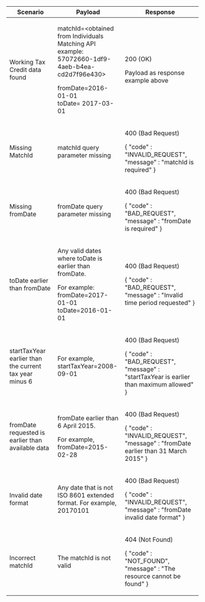 <table>
    <col width="25%">
    <col width="35%">
    <col width="40%">
    <thead>
    <tr>
        <th>Scenario</th>
        <th>Payload</th>
        <th>Response</th>
    </tr>
    </thead>
    <tbody>
    <tr>
        <td><p>Working Tax Credit data found</p>
        <td>
            <p>matchId=&lt;obtained from Individuals Matching API example: 57072660-1df9-4aeb-b4ea-cd2d7f96e430&gt;</p>
            <p>fromDate=2016-01-01<br>toDate= 2017-03-01</p>
        </td>
        <td><p>200 (OK)</p><p>Payload as response example above</p></td>
    </tr>
    <tr>
        <td>Missing MatchId</td>
        <td>matchId query parameter missing</td>
        <td><p>400 (Bad Request)</p>
        <p>{ &quot;code&quot; : &quot;INVALID_REQUEST&quot;,<br/>&quot;message&quot; : &quot;matchId is required&quot; }</p></td>
    </tr>
    <tr>
          <td>Missing fromDate</td>
          <td>fromDate query parameter missing</td>
          <td><p>400 (Bad Request)</p>
          <p>{ &quot;code&quot; : &quot;BAD_REQUEST&quot;,<br/>&quot;message&quot; : &quot;fromDate is required" }</p></td>
    </tr>
    <tr>
          <td>toDate earlier than fromDate</td>
          <td>
            <p>Any valid dates where toDate is earlier than fromDate.</p>
            <p>For example:<br>fromDate=2017-01-01<br>toDate=2016-01-01</p>
          </td>
          <td><p>400 (Bad Request)</p>
          <p>{ &quot;code&quot; : &quot;BAD_REQUEST&quot;,<br/>&quot;message&quot; : &quot;Invalid time period requested" }</p></td>
    </tr>
    <tr>
          <td>startTaxYear earlier than the current tax year minus 6</td>
          <td>For example, startTaxYear=2008-09-01 </td>
          <td><p>400 (Bad Request)</p>
          <p>{ &quot;code&quot; : &quot;BAD_REQUEST&quot;,<br/>&quot;message&quot; : &quot;startTaxYear is earlier than maximum allowed" }</p></td>
    </tr>
    <tr>
          <td>fromDate requested is earlier than available data</td>
          <td>
            <p>fromDate earlier than 6 April 2015.</p> 
            <p>For example, fromDate=2015-02-28</p>
          </td>
          <td><p>400 (Bad Request)</p>
          <p>{ &quot;code&quot; : &quot;INVALID_REQUEST&quot;,<br/>&quot;message&quot; : &quot;fromDate earlier than 31 March 2015" }</p></td>
    </tr>
    <tr>
          <td>Invalid date format</td>
          <td>Any date that is not ISO 8601 extended format. For example, 20170101</td>
          <td><p>400 (Bad Request)</p>
          <p>{ &quot;code&quot; : &quot;INVALID_REQUEST&quot;,<br/>&quot;message&quot; : &quot;fromDate invalid date format" }</p></td>
    </tr>
    <tr>
          <td>Incorrect matchId</td>
          <td>The matchId is not valid</td>
          <td><p>404 (Not Found)</p>
          <p>{ &quot;code&quot; : &quot;NOT_FOUND&quot;,<br/>&quot;message&quot; : &quot;The resource cannot be found" }</p></td>
    </tr>
  </tbody>
</table>